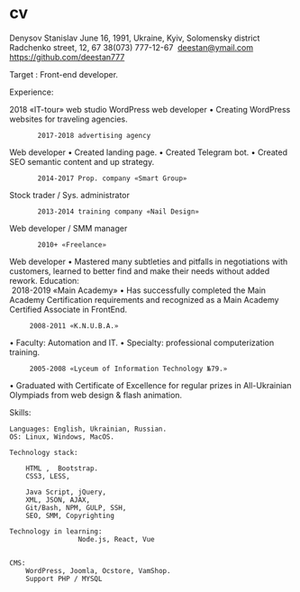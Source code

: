 # cv


Denysov Stanislav
June 16, 1991, 
Ukraine, Kyiv, Solomensky district 
Radchenko street, 12, 67
38(073) 777-12-67 
deestan@ymail.com
https://github.com/deestan777

Target : Front-end developer.
	
Experience: 

2018 «IT-tour» web studio 
WordPress web developer
• Creating WordPress websites for traveling agencies.

		   2017-2018 advertising agency
Web developer
• Created landing page.
• Created Telegram bot.
• Created SEO semantic content and up strategy.

		   2014-2017 Prop. company «Smart Group» 
Stock trader / Sys. administrator


		   2013-2014 training company «Nail Design»
Web developer / SMM manager


		   2010+ «Freelance» 
 Web developer 
• Mastered many subtleties and pitfalls in negotiations with customers, learned to better find and make their needs without added rework.
Education:  
		 2018-2019 «Main Academy»
• Has successfully completed the Main Academy Certification requirements and recognized as a Main Academy Certified Associate in FrontEnd.

		 2008-2011 «K.N.U.B.A.»
• Faculty: Automation and IT.
• Specialty: professional computerization training.

		 2005-2008 «Lyceum of Information Technology №79.»
• Graduated with Certificate of Excellence for regular prizes in All-Ukrainian Olympiads from web design & flash animation.

Skills: 

	Languages: English, Ukrainian, Russian.
	OS: Linux, Windows, MacOS.
	
	Technology stack:  

		HTML ,  Bootstrap.
		CSS3, LESS, 

		Java Script, jQuery, 
		XML, JSON, AJAX, 
		Git/Bash, NPM, GULP, SSH, 
		SEO, SMM, Copyrighting

	Technology in learning: 
                     Node.js, React, Vue


	CMS:
		WordPress, Joomla, Ocstore, VamShop.
		Support PHP / MYSQL 
		
